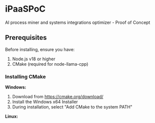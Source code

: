 # iPaaSPoC
AI process miner and systems integrations optimizer - Proof of Concept

## Prerequisites

Before installing, ensure you have:
1. Node.js v18 or higher
2. CMake (required for node-llama-cpp)

### Installing CMake

**Windows:**
1. Download from https://cmake.org/download/
2. Install the Windows x64 Installer
3. During installation, select "Add CMake to the system PATH"

**Linux:**
